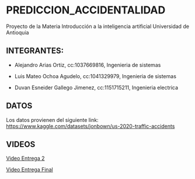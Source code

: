 # PREDICCION_ACCIDENTALIDAD
Proyecto de la Materia Introducción a la inteligencia artificial Universidad de Antioquia

## INTEGRANTES:
* Alejandro Arias Ortiz, cc:1037669816, Ingenieria de sistemas
  
* Luis Mateo Ochoa Agudelo, cc:1041329979, Ingenieria de sistemas
  
* Duvan Esneider Gallego Jimenez, cc:1151715211, Ingenieria electrica

## DATOS
Los datos provienen del siguiente link: https://www.kaggle.com/datasets/jonbown/us-2020-traffic-accidents

## VIDEOS

[Video Entrega 2](https://youtu.be/WiDKdEeM3jE?si=U3AD_r1vrQvWDNBC)

[Video Entrega Final](https://youtu.be/K5aUngBtt0Q)
